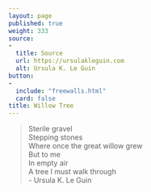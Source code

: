 ```yaml
---
layout: page
published: true
weight: 333
source: 
- 
  title: Source 
  url: https://ursulakleguin.com
  alt: Ursula K. Le Guin
button: 
-
  include: "freewalls.html"
  card: false
title: Willow Tree
---
```



>Sterile gravel  
>Stepping stones  
>Where once the great willow grew  
>But to me  
>In empty air  
>A tree I must walk through  
><name class="fr">- Ursula K. Le Guin</name>   

<br>
